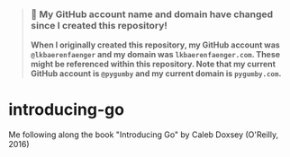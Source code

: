 > ### 🚨 My GitHub account name and domain have changed since I created this repository!
> **When I originally created this repository, my GitHub account was `@lkbaerenfaenger` and my domain was `lkbaerenfaenger.com`.
> These might be referenced within this repository.
> Note that my current GitHub account is `@pygumby` and my current domain is `pygumby.com`.**

# introducing-go
Me following along the book "Introducing Go" by Caleb Doxsey (O'Reilly, 2016)
